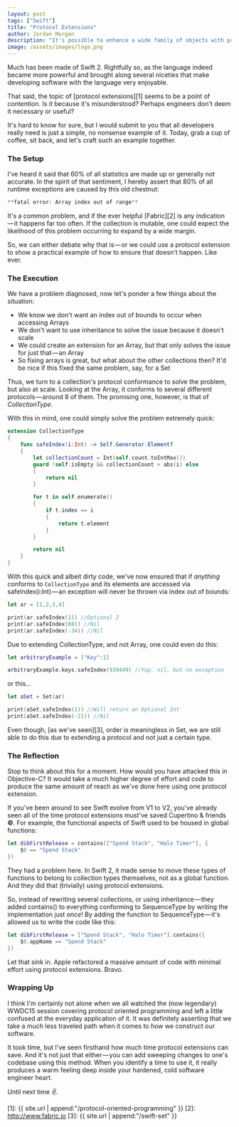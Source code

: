 ```yaml
---
layout: post
tags: ["Swift"]
title: "Protocol Extensions"
author: Jordan Morgan
description: "It's possible to enhance a wide family of objects with protocol extensions. Today we'll try and see how its possible."
image: /assets/images/logo.png
---
```

Much has been made of Swift 2. Rightfully so, as the language indeed became more powerful and brought along several niceties that make developing software with the language very enjoyable.

That said, the topic of [protocol extensions][1] seems to be a point of contention. Is it because it's misunderstood? Perhaps engineers don't deem it necessary or useful?

It's hard to know for sure, but I would submit to you that all developers really need is just a simple, no nonsense example of it. Today, grab a cup of coffee, sit back, and let's craft such an example together.

### The Setup

I've heard it said that 60% of all statistics are made up or generally not accurate. In the spirit of that sentiment, I hereby assert that 80% of all runtime exceptions are caused by this old chestnut:
```swift
**fatal error: Array index out of range**
```
It's a common problem, and if the ever helpful [Fabric][2] is any indication — it happens far too often. If the collection is mutable, one could expect the likelihood of this problem occurring to expand by a wide margin.

So, we can either debate why that is — or we could use a protocol extension to show a practical example of how to ensure that doesn't happen. Like ever.

### The Execution

We have a problem diagnosed, now let's ponder a few things about the situation:

* We know we don't want an index out of bounds to occur when accessing Arrays
* We don't want to use inheritance to solve the issue because it doesn't scale
* We could create an extension for an Array, but that only solves the issue for just that — an Array
* So fixing arrays is great, but what about the other collections then? It'd be nice if this fixed the same problem, say, for a Set

Thus, we turn to a collection's protocol conformance to solve the problem, but also at scale. Looking at the Array, it conforms to several different protocols — around 8 of them. The promising one, however, is that of _CollectionType_.

With this in mind, one could simply solve the problem extremely quick:
```swift  
extension CollectionType  
{  
    func safeIndex(i:Int) -> Self.Generator.Element?  
    {  
        let collectionCount = Int(self.count.toIntMax())  
        guard !self.isEmpty && collectionCount > abs(i) else  
        {  
            return nil  
        }

        for t in self.enumerate()  
        {  
            if t.index == i  
            {  
                return t.element  
            }  
        }

        return nil  
    }  
}
```
With this quick and albeit dirty code, we've now ensured that if _anything_ conforms to `CollectionType` and its elements are accessed via safeIndex(i:Int) — an exception will never be thrown via index out of bounds:
```swift
let ar = [1,2,3,4]

print(ar.safeIndex(1)) //Optional 2  
print(ar.safeIndex(88)) //Nil  
print(ar.safeIndex(-34)) //Nil
```
Due to extending CollectionType, and not Array, one could even do this:
```swift
let arbitraryExample = ["Key":1]

arbitraryExample.keys.safeIndex(939449) //Yup, nil, but no exception
```
or this…
```swift
let aSet = Set(ar)

print(aSet.safeIndex(1)) //Will return an Optional Int  
print(aSet.safeIndex(-21)) //Nil
```
Even though, [as we've seen][3], order is meaningless in Set, we are still able to do this due to extending a protocol and not just a certain type.

### The Reflection

Stop to think about this for a moment. How would you have attacked this in Objective-C? It would take a much higher degree of effort and code to produce the same amount of reach as we've done here using one protocol extension.

If you've been around to see Swift evolve from V1 to V2, you've already seen all of the time protocol extensions must've saved Cupertino & friends **©**. For example, the functional aspects of Swift used to be housed in global functions:
```swift
let dibFirstRelease = contains(["Spend Stack", "Halo Timer"], {  
    $0 == "Spend Stack"  
})
```
They had a problem here. In Swift 2, it made sense to move these types of functions to belong to collection types themselves, not as a global function. And they did that (trivially) using protocol extensions.

So, instead of rewriting several collections, or using inheritance — they added contains() to everything conforming to SequenceType by writing the implementation just _once_! By adding the function to SequenceType — it's allowed us to write the code like this:
```swift 
let dibFirstRelease = ["Spend Stack", "Halo Timer"].contains({  
    $0.appName == "Spend Stack"  
})
```
Let that sink in. Apple refactored a massive amount of code with minimal effort using protocol extensions. Bravo.

### Wrapping Up

I think I'm certainly not alone when we all watched the (now legendary) WWDC15 session covering protocol oriented programming and left a little confused at the everyday application of it. It was definitely asserting that we take a much less traveled path when it comes to how we construct our software.

It took time, but I've seen firsthand how much time protocol extensions can save. And it's not just that either — you can add sweeping changes to one's codebase using this method. When you identify a time to use it, it really produces a warm feeling deep inside your hardened, cold software engineer heart.

Until next time ✌️.

[1]: {{ site.url | append:"/protocol-oriented-programming" }}
[2]: http://www.fabric.io
[3]: {{ site.url | append:"/swift-set" }}